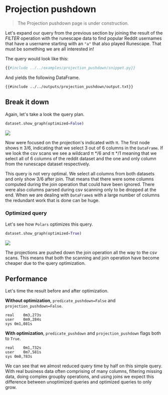 # Projection pushdown

> The Projection pushdown page is under construction.

Let's expand our query from the previous section by joining the result of the *FILTER*
operation with the runescape data to find popular Reddit usernames that have a
username starting with an `"a"` that also played Runescape. That must be something we are all
interested in!

The query would look like this:

```python
{{#include ../../examples/projection_pushdown/snippet.py}}
```

And yields the following DataFrame.

```text
{{#include ../../outputs/projection_pushdown/output.txt}}
```

## Break it down

Again, let's take a look the query plan.

```python
dataset.show_graph(optimized=False)
```

![](../../outputs/projection_pushdown/graph.png)

Now were focused on the projection's indicated with π. The first node shows π 3/6,
indicating that we select 3 out of 6 columns in the `DataFrame`. If we look the csv scans
we see a wildcard π \*/6 and π \*/1 meaning that we select all of 6 columns of the
reddit dataset and the one and only column from the runescape dataset respectively.

This query is not very optimal. We select all columns from both datasets and only show
3/6 after join. That means that there were some columns computed during the join
operation that could have been ignored. There were also columns parsed during csv
scanning only to be dropped at the end. When we are dealing with `DataFrame`s with a
large number of columns the redundant work that is done can be huge.

### Optimized query

Let's see how `Polars` optimizes this query.

```python
dataset.show_graph(optimized=True)
```

![](../../outputs/projection_pushdown/graph-optimized.png)

The projections are pushed down the join operation all the way to the csv scans. This
means that both the scanning and join operation have become cheaper due to the query
optimization.

## Performance

Let's time the result before and after optimization.

**Without optimization**, `predicate_pushdown=False` and `projection_pushdown=False`.

```text
real	0m3,273s
user	0m9,284s
sys	0m1,081s
```

**With optimization**, `predicate_pushdown` and `projection_pushdown` flags both to
`True`.

```text
real	0m1,732s
user	0m7,581s
sys	0m0,783s
```

We can see that we almost reduced query time by half on this simple query. With real
business data often comprising of many columns, filtering missing data, doing complex
groupby operations, and using joins we expect this difference between unoptimized queries and optimized
queries to only grow.

